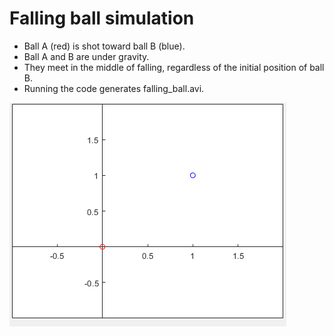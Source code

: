 # Falling ball simulation

* Ball A (red) is shot toward ball B (blue).
* Ball A and B are under gravity.
* They meet in the middle of falling, regardless of the initial position of ball B.
* Running the code generates falling_ball.avi.

<img src=https://github.com/keizikang/lazymatlab/blob/7338522ca1f6db279567ebbc909a123ef4996aa8/falling_ball/falling_ball.gif>
